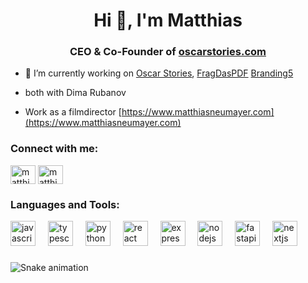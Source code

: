 <h1 align="center">Hi 👋, I'm Matthias</h1>
<h3 align="center">CEO & Co-Founder of <a href="https://www.oscarstories.com" target="blank">oscarstories.com</a></h3>

- 🔭 I’m currently working on  [Oscar Stories](https://www.oscarstories.com), [FragDasPDF](https://www.fragdaspdf.de) [Branding5](https://www.branding5.com)
- both with Dima Rubanov

- Work as a filmdirector [https://www.matthiasneumayer.com](https://www.matthiasneumayer.com)

<h3 align="left">Connect with me:</h3>
<p align="left">
<a href="https://linkedin.com/in/matthiasneumayer" target="blank"><img align="center" src="https://raw.githubusercontent.com/rahuldkjain/github-profile-readme-generator/master/src/images/icons/Social/linked-in-alt.svg" alt="matthiasneumayer" height="30" width="40" /></a>
<a href="https://instagram.com/matthias_neumayer" target="blank"><img align="center" src="https://raw.githubusercontent.com/rahuldkjain/github-profile-readme-generator/master/src/images/icons/Social/instagram.svg" alt="matthias_neumayer" height="30" width="40" /></a>
</p>

<h3 align="left">Languages and Tools:</h3>
<div align="left">
  <img src="https://cdn.jsdelivr.net/gh/devicons/devicon/icons/javascript/javascript-original.svg" height="40" alt="javascript logo"  />
  <img width="12" />
  <img src="https://cdn.jsdelivr.net/gh/devicons/devicon/icons/typescript/typescript-original.svg" height="40" alt="typescript logo"  />
  <img width="12" />
  <img src="https://cdn.jsdelivr.net/gh/devicons/devicon/icons/python/python-original.svg" height="40" alt="python logo"  />
  <img width="12" />
  <img src="https://cdn.jsdelivr.net/gh/devicons/devicon/icons/react/react-original.svg" height="40" alt="react logo"  />
  <img width="12" />
  <img src="https://cdn.jsdelivr.net/gh/devicons/devicon/icons/express/express-original.svg" height="40" alt="express logo"  />
  <img width="12" />
  <img src="https://cdn.jsdelivr.net/gh/devicons/devicon/icons/nodejs/nodejs-original.svg" height="40" alt="nodejs logo"  />
  <img width="12" />
  <img src="https://cdn.jsdelivr.net/gh/devicons/devicon/icons/fastapi/fastapi-original.svg" height="40" alt="fastapi logo"  />
  <img width="12" />
  <img src="https://cdn.jsdelivr.net/gh/devicons/devicon/icons/nextjs/nextjs-original.svg" height="40" alt="nextjs logo"  />
</div>

###

<img src="https://raw.githubusercontent.com/newme616/output/snake.svg" alt="Snake animation" />

